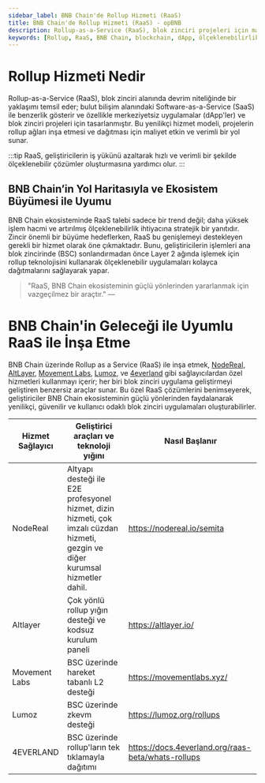 ```yaml
---
sidebar_label: BNB Chain'de Rollup Hizmeti (RaaS)
title: BNB Chain'de Rollup Hizmeti (RaaS) - opBNB
description: Rollup-as-a-Service (RaaS), blok zinciri projeleri için maliyet etkin bir çözüm sunarak geliştiricilere ölçeklenebilir uygulamalar geliştirmede yardımcı olur. BNB Chain ekosisteminde RaaS uygulamaları, daha yüksek işlem hacmi ve ölçeklenebilirlik ihtiyacına olsun yanıt vermektedir.
keywords: [Rollup, RaaS, BNB Chain, blockchain, dApp, ölçeklenebilirlik, NodeReal]
---
```


# Rollup Hizmeti Nedir

Rollup-as-a-Service (RaaS), blok zinciri alanında devrim niteliğinde bir yaklaşımı temsil eder; bulut bilişim alanındaki Software-as-a-Service (SaaS) ile benzerlik gösterir ve özellikle merkeziyetsiz uygulamalar (dApp'ler) ve blok zinciri projeleri için tasarlanmıştır. Bu yenilikçi hizmet modeli, projelerin rollup ağları inşa etmesi ve dağıtması için maliyet etkin ve verimli bir yol sunar.

:::tip
RaaS, geliştiricilerin iş yükünü azaltarak hızlı ve verimli bir şekilde ölçeklenebilir çözümler oluşturmasına yardımcı olur.
:::

## BNB Chain’in Yol Haritasıyla ve Ekosistem Büyümesi ile Uyumu

BNB Chain ekosisteminde RaaS talebi sadece bir trend değil; daha yüksek işlem hacmi ve artırılmış ölçeklenebilirlik ihtiyacına stratejik bir yanıtıdır. Zincir önemli bir büyüme hedeflerken, RaaS bu genişlemeyi destekleyen gerekli bir hizmet olarak öne çıkmaktadır. Bunu, geliştiricilerin işlemleri ana blok zincirinde (BSC) sonlandırmadan önce Layer 2 ağında işlemek için rollup teknolojisini kullanarak ölçeklenebilir uygulamaları kolayca dağıtmalarını sağlayarak yapar.

> "RaaS, BNB Chain ekosisteminin güçlü yönlerinden yararlanmak için vazgeçilmez bir araçtır." — 

# BNB Chain'in Geleceği ile Uyumlu RaaS ile İnşa Etme

BNB Chain üzerinde Rollup as a Service (RaaS) ile inşa etmek, [NodeReal](https://nodereal.io/semita), [AltLayer](https://altlayer.io/), [Movement Labs](https://movementlabs.xyz/), [Lumoz](https://lumoz.org/rollups), ve [4everland](https://docs.4everland.org/raas-beta/whats-rollups) gibi sağlayıcılardan özel hizmetleri kullanmayı içerir; her biri blok zinciri uygulama geliştirmeyi geliştiren benzersiz araçlar sunar. Bu özel RaaS çözümlerini benimseyerek, geliştiriciler BNB Chain ekosisteminin güçlü yönlerinden faydalanarak yenilikçi, güvenilir ve kullanıcı odaklı blok zinciri uygulamaları oluşturabilirler.

| Hizmet Sağlayıcı  | Geliştirici araçları ve teknoloji yığını                                | Nasıl Başlanır                                       |
| ----------------  | ------------------------------------------------------------------------- | ---------------------------------------------------- |
| NodeReal          | Altyapı desteği ile E2E profesyonel hizmet, dizin hizmeti, çok imzalı cüzdan hizmeti, gezgin ve diğer kurumsal hizmetler dahil. | https://nodereal.io/semita                           |
| Altlayer          | Çok yönlü rollup yığın desteği ve kodsuz kurulum paneli | https://altlayer.io/                                 |
| Movement Labs     | BSC üzerinde hareket tabanlı L2 desteği                               | https://movementlabs.xyz/                            |
| Lumoz             | BSC üzerinde zkevm desteği                                            | https://lumoz.org/rollups                            |
| 4EVERLAND         | BSC üzerinde rollup'ların tek tıklamayla dağıtımı                    | https://docs.4everland.org/raas-beta/whats-rollups  |